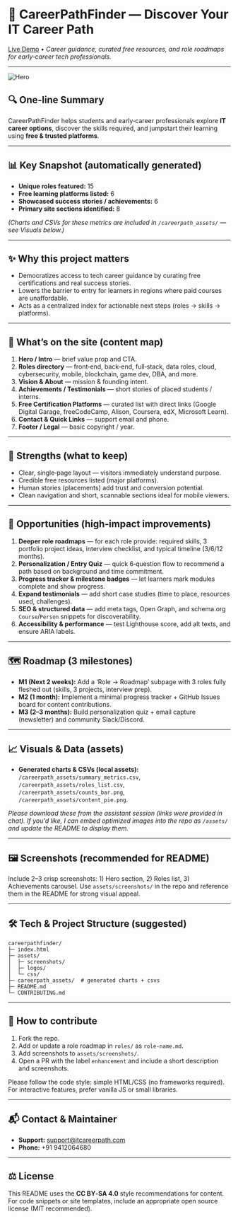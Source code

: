 # 🚀 CareerPathFinder — Discover Your IT Career Path

[Live Demo](https://abhishekmallick1122.github.io/Career_path/) • _Career guidance, curated free resources, and role roadmaps for early‑career tech professionals._

---

![Hero](./assets/cover.png)

## 🔍 One‑line Summary
CareerPathFinder helps students and early‑career professionals explore **IT career options**, discover the skills required, and jumpstart their learning using **free & trusted platforms**.

---

## 📊 Key Snapshot (automatically generated)
- **Unique roles featured:** 15
- **Free learning platforms listed:** 6
- **Showcased success stories / achievements:** 6
- **Primary site sections identified:** 8

*(Charts and CSVs for these metrics are included in `/careerpath_assets/` — see Visuals below.)*

---

## ✨ Why this project matters
- Democratizes access to tech career guidance by curating free certifications and real success stories.
- Lowers the barrier to entry for learners in regions where paid courses are unaffordable.
- Acts as a centralized index for actionable next steps (roles → skills → platforms).

---

## 🧭 What’s on the site (content map)
1. **Hero / Intro** — brief value prop and CTA.  
2. **Roles directory** — front‑end, back‑end, full‑stack, data roles, cloud, cybersecurity, mobile, blockchain, game dev, DBA, and more.  
3. **Vision & About** — mission & founding intent.  
4. **Achievements / Testimonials** — short stories of placed students / interns.  
5. **Free Certification Platforms** — curated list with direct links (Google Digital Garage, freeCodeCamp, Alison, Coursera, edX, Microsoft Learn).  
6. **Contact & Quick Links** — support email and phone.  
7. **Footer / Legal** — basic copyright / year.

---

## 🧾 Strengths (what to keep)
- Clear, single‑page layout — visitors immediately understand purpose.
- Credible free resources listed (major platforms).  
- Human stories (placements) add trust and conversion potential.  
- Clean navigation and short, scannable sections ideal for mobile viewers.

---

## 🔧 Opportunities (high‑impact improvements)
1. **Deeper role roadmaps** — for each role provide: required skills, 3 portfolio project ideas, interview checklist, and typical timeline (3/6/12 months).  
2. **Personalization / Entry Quiz** — quick 6‑question flow to recommend a path based on background and time commitment.  
3. **Progress tracker & milestone badges** — let learners mark modules complete and show progress.  
4. **Expand testimonials** — add short case studies (time to place, resources used, challenges).  
5. **SEO & structured data** — add meta tags, Open Graph, and schema.org `Course`/`Person` snippets for discoverability.  
6. **Accessibility & performance** — test Lighthouse score, add alt texts, and ensure ARIA labels.

---

## 🗺️ Roadmap (3 milestones)
- **M1 (Next 2 weeks):** Add a ‘Role → Roadmap’ subpage with 3 roles fully fleshed out (skills, 3 projects, interview prep).  
- **M2 (1 month):** Implement a minimal progress tracker + GitHub Issues board for content contributions.  
- **M3 (2–3 months):** Build personalization quiz + email capture (newsletter) and community Slack/Discord.

---

## 📈 Visuals & Data (assets)
- **Generated charts & CSVs (local assets):** `/careerpath_assets/summary_metrics.csv`, `/careerpath_assets/roles_list.csv`, `/careerpath_assets/counts_bar.png`, `/careerpath_assets/content_pie.png`.

_Please download these from the assistant session (links were provided in chat). If you'd like, I can embed optimized images into the repo as `/assets/` and update the README to display them._

---

## 🖼️ Screenshots (recommended for README)
Include 2–3 crisp screenshots: 1) Hero section, 2) Roles list, 3) Achievements carousel. Use `assets/screenshots/` in the repo and reference them in the README for strong visual appeal.

---

## 🛠 Tech & Project Structure (suggested)
```
careerpathfinder/
├─ index.html
├─ assets/
│  ├─ screenshots/
│  ├─ logos/
│  └─ css/
├─ careerpath_assets/  # generated charts + csvs
├─ README.md
└─ CONTRIBUTING.md
```

---

## 🤝 How to contribute
1. Fork the repo.  
2. Add or update a role roadmap in `roles/` as `role-name.md`.  
3. Add screenshots to `assets/screenshots/`.  
4. Open a PR with the label `enhancement` and include a short description and screenshots.

Please follow the code style: simple HTML/CSS (no frameworks required). For interactive features, prefer vanilla JS or small libraries.

---

## 📬 Contact & Maintainer
- **Support:** support@itcareerpath.com  
- **Phone:** +91 9412064680  

---

## ⚖️ License
This README uses the **CC BY‑SA 4.0** style recommendations for content. For code snippets or site templates, include an appropriate open source license (MIT recommended).



